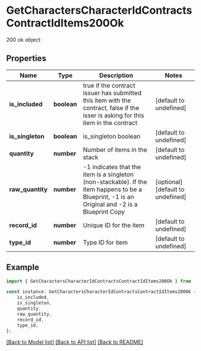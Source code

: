 # GetCharactersCharacterIdContractsContractIdItems200Ok

200 ok object

## Properties

Name | Type | Description | Notes
------------ | ------------- | ------------- | -------------
**is_included** | **boolean** | true if the contract issuer has submitted this item with the contract, false if the isser is asking for this item in the contract | [default to undefined]
**is_singleton** | **boolean** | is_singleton boolean | [default to undefined]
**quantity** | **number** | Number of items in the stack | [default to undefined]
**raw_quantity** | **number** | -1 indicates that the item is a singleton (non-stackable). If the item happens to be a Blueprint, -1 is an Original and -2 is a Blueprint Copy | [optional] [default to undefined]
**record_id** | **number** | Unique ID for the item | [default to undefined]
**type_id** | **number** | Type ID for item | [default to undefined]

## Example

```typescript
import { GetCharactersCharacterIdContractsContractIdItems200Ok } from 'eve-esi-client-ts';

const instance: GetCharactersCharacterIdContractsContractIdItems200Ok = {
    is_included,
    is_singleton,
    quantity,
    raw_quantity,
    record_id,
    type_id,
};
```

[[Back to Model list]](../README.md#documentation-for-models) [[Back to API list]](../README.md#documentation-for-api-endpoints) [[Back to README]](../README.md)
